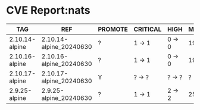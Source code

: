 # CVE Report:nats
|      TAG       |           REF           | PROMOTE | CRITICAL |  HIGH  |  MEDIUM  |  LOW   | UNKNOWN |
|----------------|-------------------------|---------|----------|--------|----------|--------|---------|
| 2.10.14-alpine | 2.10.14-alpine_20240630 | ?       | 1 -> 1   | 0 -> 0 | 19 -> 5  | 2 -> 0 | 0 -> 0  |
| 2.10.16-alpine | 2.10.16-alpine_20240630 | ?       | 1 -> 1   | 0 -> 0 | 19 -> 5  | 2 -> 0 | 0 -> 0  |
| 2.10.17-alpine | 2.10.17-alpine_20240630 | Y       | ? -> ?   | ? -> ? | ? -> ?   | ? -> ? | ? -> ?  |
| 2.9.25-alpine  | 2.9.25-alpine_20240630  | ?       | 1 -> 1   | 2 -> 2 | 25 -> 11 | 2 -> 0 | 0 -> 0  |
